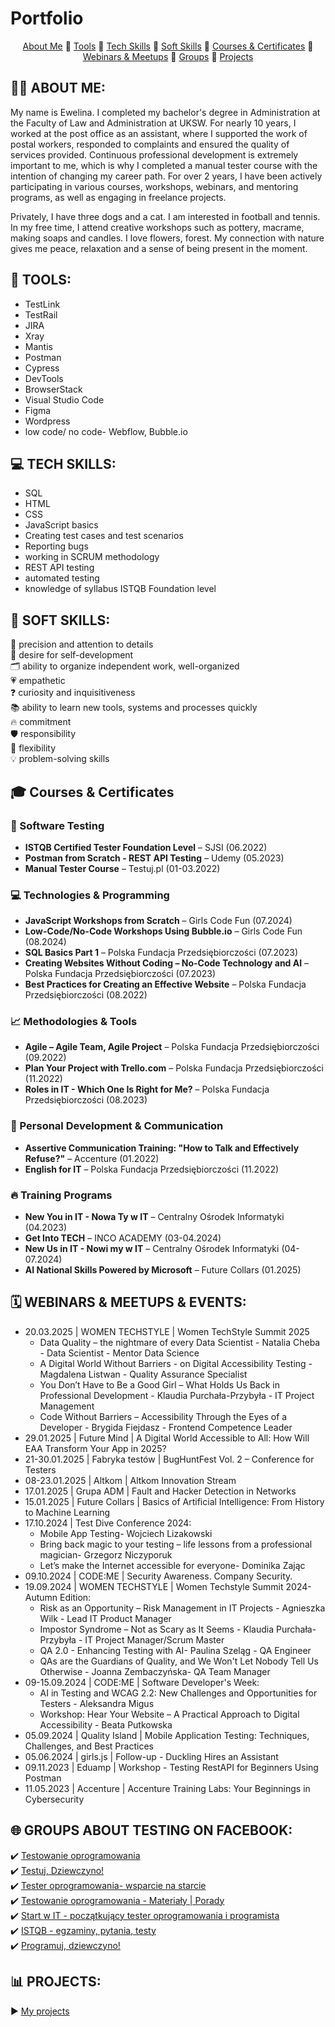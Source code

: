 # Portfolio

<p align="center">
  <a href="#-about-me">About Me</a> 🔹 
  <a href="#-tools">Tools</a> 🔹 
  <a href="#-tech-skills">Tech Skills</a> 🔹 
  <a href="#-soft-skills">Soft Skills</a> 🔹 
  <a href="#-courses--certificates">Courses & Certificates</a> 🔹 
  <a href="#-webinars--meetups--events">Webinars & Meetups</a> 🔹 
  <a href="#-groups-about-testing-on-facebook">Groups</a> 🔹 
  <a href="#-projects">Projects</a>
</p>


## 👩‍💻 ABOUT ME:
My name is Ewelina. I completed my bachelor's degree in Administration at the Faculty of Law and Administration at UKSW. For nearly 10 years, I worked at the post office as an assistant, where I supported the work of postal workers, responded to complaints and ensured the quality of services provided. Continuous professional development is extremely important to me, which is why I completed a manual tester course with the intention of changing my career path. For over 2 years, I have been actively participating in various courses, workshops, webinars, and mentoring programs, as well as engaging in freelance projects. 


Privately, I have three dogs and a cat. I am interested in football and tennis. In my free time, I attend creative workshops such as pottery, macrame, making soaps and candles. I love flowers, forest. My connection with nature gives me peace, relaxation and a sense of being present in the moment.


## 🔧 TOOLS:
- TestLink
- TestRail
- JIRA
- Xray
- Mantis
- Postman
- Cypress
- DevTools
- BrowserStack
- Visual Studio Code
- Figma
- Wordpress
- low code/ no code- Webflow, Bubble.io

## 💻 TECH SKILLS:
- SQL
- HTML
- CSS
- JavaScript basics
- Creating test cases and test scenarios
- Reporting bugs
- working in SCRUM methodology
- REST API testing
- automated testing
- knowledge of syllabus ISTQB Foundation level

## 🌟 SOFT SKILLS:
 🧐 precision and attention to details  
 🚀 desire for self-development  
 🗂️ ability to organize independent work, well-organized  
 💗 empathetic  
 ❓ curiosity and inquisitiveness  
 📚 ability to learn new tools, systems and processes quickly  
 🔥 commitment  
 🛡️  responsibility  
 🔄 flexibility  
 💡 problem-solving skills  


## 🎓 Courses & Certificates

### 📌 Software Testing
- **ISTQB Certified Tester Foundation Level** – SJSI (06.2022)  
- **Postman from Scratch - REST API Testing** – Udemy (05.2023)  
- **Manual Tester Course** – Testuj.pl (01-03.2022)  

### 💻 Technologies & Programming
- **JavaScript Workshops from Scratch** – Girls Code Fun (07.2024)  
- **Low-Code/No-Code Workshops Using Bubble.io** – Girls Code Fun (08.2024)  
- **SQL Basics Part 1** – Polska Fundacja Przedsiębiorczości (07.2023)  
- **Creating Websites Without Coding – No-Code Technology and AI** – Polska Fundacja Przedsiębiorczości (07.2023)  
- **Best Practices for Creating an Effective Website** – Polska Fundacja Przedsiębiorczości (08.2022)  

### 📈 Methodologies & Tools
- **Agile – Agile Team, Agile Project** – Polska Fundacja Przedsiębiorczości (09.2022)  
- **Plan Your Project with Trello.com** – Polska Fundacja Przedsiębiorczości (11.2022)  
- **Roles in IT - Which One Is Right for Me?** – Polska Fundacja Przedsiębiorczości (08.2023)  

### 🌟 Personal Development & Communication
- **Assertive Communication Training: "How to Talk and Effectively Refuse?"** – Accenture (01.2022)  
- **English for IT** – Polska Fundacja Przedsiębiorczości (11.2022)  

### 🔥 Training Programs
- **New You in IT - Nowa Ty w IT** – Centralny Ośrodek Informatyki (04.2023)  
- **Get Into TECH** – INCO ACADEMY (03-04.2024)  
- **New Us in IT - Nowi my w IT** – Centralny Ośrodek Informatyki (04-07.2024)  
- **AI National Skills Powered by Microsoft** – Future Collars (01.2025)
  

## 🗓️ WEBINARS & MEETUPS & EVENTS:
* 20.03.2025 | WOMEN TECHSTYLE | Women TechStyle Summit 2025
  - Data Quality – the nightmare of every Data Scientist - Natalia Cheba - Data Scientist - Mentor Data Science
  - A Digital World Without Barriers - on Digital Accessibility Testing - Magdalena Listwan - Quality Assurance Specialist
  - You Don’t Have to Be a Good Girl – What Holds Us Back in Professional Development - Klaudia Purchała-Przybyła - IT Project Management
  - Code Without Barriers – Accessibility Through the Eyes of a Developer - Brygida Fiejdasz - Frontend Competence Leader
* 29.01.2025 | Future Mind | A Digital World Accessible to All: How Will EAA Transform Your App in 2025?
* 21-30.01.2025 | Fabryka testów | BugHuntFest Vol. 2 – Conference for Testers
* 08-23.01.2025 | Altkom | Altkom Innovation Stream
* 17.01.2025 | Grupa ADM | Fault and Hacker Detection in Networks
* 15.01.2025 | Future Collars | Basics of Artificial Intelligence: From History to Machine Learning
* 17.10.2024 | Test Dive Conference 2024:
  - Mobile App Testing- Wojciech Lizakowski
  - Bring back magic to your testing – life lessons from a professional magician- Grzegorz Niczyporuk
  - Let’s make the Internet accessible for everyone- Dominika Zając
* 09.10.2024 | CODE:ME | Security Awareness. Company Security.
* 19.09.2024 | WOMEN TECHSTYLE | Women Techstyle Summit 2024-Autumn Edition:
  - Risk as an Opportunity – Risk Management in IT Projects - Agnieszka Wilk - Lead IT Product Manager
  - Impostor Syndrome – Not as Scary as It Seems - Klaudia Purchała-Przybyła - IT Project Manager/Scrum Master
  - QA 2.0 - Enhancing Testing with AI- Paulina Szeląg - QA Engineer
  - QAs are the Guardians of Quality, and We Won't Let Nobody Tell Us Otherwise - Joanna Zembaczyńska- QA Team Manager
* 09-15.09.2024 | CODE:ME | Software Developer's Week:
  - AI in Testing and WCAG 2.2: New Challenges and Opportunities for Testers - Aleksandra Migus
  - Workshop: Hear Your Website – A Practical Approach to Digital Accessibility - Beata Putkowska
* 05.09.2024 | Quality Island | Mobile Application Testing: Techniques, Challenges, and Best Practices
* 05.06.2024 | girls.js | Follow-up - Duckling Hires an Assistant
* 09.11.2023 | Eduamp | Workshop - Testing RestAPI for Beginners Using Postman
* 11.05.2023 | Accenture | Accenture Training Labs: Your Beginnings in Cybersecurity
  
  
## 🌐 GROUPS ABOUT TESTING ON FACEBOOK:
✔️ [Testowanie oprogramowania](https://www.facebook.com/groups/TestowanieOprogramowania/)  
✔️ [Testuj, Dziewczyno!](https://www.facebook.com/groups/testujdziewczyno)  
✔️ [Tester oprogramowania- wsparcie na starcie](https://www.facebook.com/groups/testeroprogramowania/)  
✔️ [Testowanie oprogramowania - Materiały | Porady](https://www.facebook.com/groups/testowanie/)  
✔️ [Start w IT - początkujący tester oprogramowania i programista](https://www.facebook.com/groups/czyitjestdlamnie/)  
✔️ [ISTQB - egzaminy, pytania, testy](https://www.facebook.com/groups/194288250951242)  
✔️ [Programuj, dziewczyno!](https://www.facebook.com/groups/programujdziewczyno/)   


## 📊 PROJECTS:
:arrow_forward: <a href="https://github.com/ewewis/Projects" target="_blank">My projects</a>
